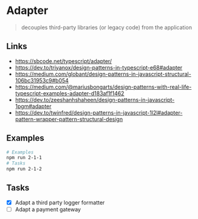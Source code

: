 # Adapter

> decouples third-party libraries (or legacy code) from the application

## Links

- https://sbcode.net/typescript/adapter/
- https://dev.to/triyanox/design-patterns-in-typescript-e68#adapter
- https://medium.com/globant/design-patterns-in-javascript-structural-106bc31953c9#b054
- https://medium.com/@mariusbongarts/design-patterns-with-real-life-typescript-examples-adapter-d183af1f1462
- https://dev.to/zeeshanhshaheen/design-patterns-in-javascript-1pgm#adapter
- https://dev.to/twinfred/design-patterns-in-javascript-1l2l#adapter-pattern-wrapper-pattern-structural-design

## Examples

```bash
# Examples
npm run 2-1-1
# Tasks
npm run 2-1-2
```

## Tasks

- [x] Adapt a third party logger formatter
- [ ] Adapt a payment gateway
